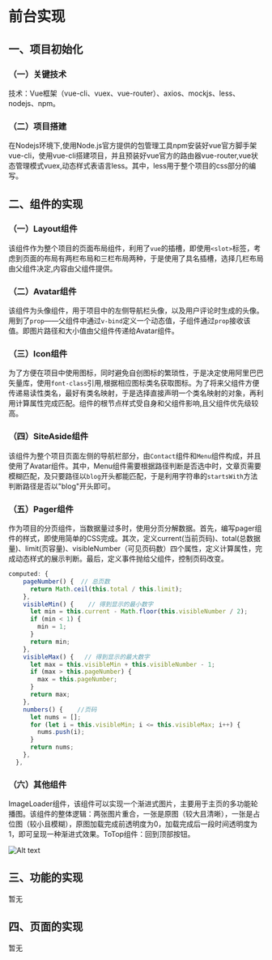 # 前台实现

## 一、项目初始化

### （一）关键技术
技术：Vue框架（vue-cli、vuex、vue-router）、axios、mockjs、less、nodejs、npm。

### （二）项目搭建
在Nodejs环境下,使用Node.js官方提供的包管理工具npm安装好vue官方脚手架vue-cli，使用vue-cli搭建项目，并且预装好vue官方的路由器vue-router,vue状态管理模式vuex,动态样式表语言less。其中，less用于整个项目的css部分的编写。

## 二、组件的实现

### （一）Layout组件
该组件作为整个项目的页面布局组件，利用了`vue`的插槽，即使用`<slot>`标签，考虑到页面的布局有两栏布局和三栏布局两种，于是使用了具名插槽，选择几栏布局由父组件决定,内容由父组件提供。

### （二）Avatar组件
该组件为头像组件，用于项目中的左侧导航栏头像，以及用户评论时生成的头像。用到了`prop`——父组件中通过`v-bind`定义一个动态值，子组件通过`prop`接收该值。即图片路径和大小值由父组件传递给Avatar组件。

### （三）Icon组件
为了方便在项目中使用图标，同时避免自创图标的繁琐性，于是决定使用阿里巴巴矢量库，使用`font-class`引用,根据相应图标类名获取图标。为了将来父组件方便传递易读性类名，最好有类名映射，于是选择直接声明一个类名映射的对象，再利用计算属性完成匹配。组件的根节点样式受自身和父组件影响,且父组件优先级较高。

### （四）SiteAside组件
该组件为整个项目页面左侧的导航栏部分，由`Contact`组件和`Menu`组件构成，并且使用了Avatar组件。其中，Menu组件需要根据路径判断是否选中时，文章页需要模糊匹配，及只要路径以`blog`开头都能匹配，于是利用字符串的`startsWith`方法判断路径是否以"blog"开头即可。

### （五）Pager组件
作为项目的分页组件，当数据量过多时，使用分页分解数据。首先，编写pager组件的样式，即使用简单的CSS完成。其次，定义current(当前页码)、total(总数据量)、limit(页容量)、visibleNumber（可见页码数）四个属性，定义计算属性，完成动态样式的展示判断。最后，定义事件抛给父组件，控制页码改变。
```js
computed: {
    pageNumber() {  // 总页数
      return Math.ceil(this.total / this.limit);
    },
    visibleMin() {    // 得到显示的最小数字
      let min = this.current - Math.floor(this.visibleNumber / 2);
      if (min < 1) {
        min = 1;
      }
      return min;
    },
    visibleMax() {   // 得到显示的最大数字
      let max = this.visibleMin + this.visibleNumber - 1;
      if (max > this.pageNumber) {
        max = this.pageNumber;
      }
      return max;
    },
    numbers() {    //页码
      let nums = [];
      for (let i = this.visibleMin; i <= this.visibleMax; i++) {
        nums.push(i);
      }
      return nums;
    },
  },
```

### （六）其他组件
ImageLoader组件，该组件可以实现一个渐进式图片，主要用于主页的多功能轮播图。该组件的整体逻辑：两张图片重合，一张是原图（较大且清晰），一张是占位图（较小且模糊），原图加载完成前透明度为0，加载完成后一段时间透明度为1，即可呈现一种渐进式效果。ToTop组件：回到顶部按钮。

![Alt text](https://cdn.staticaly.com/gh/d-yx/my-images@main/notes/top组件.png "Top组件")

## 三、功能的实现
暂无

## 四、页面的实现   
暂无
